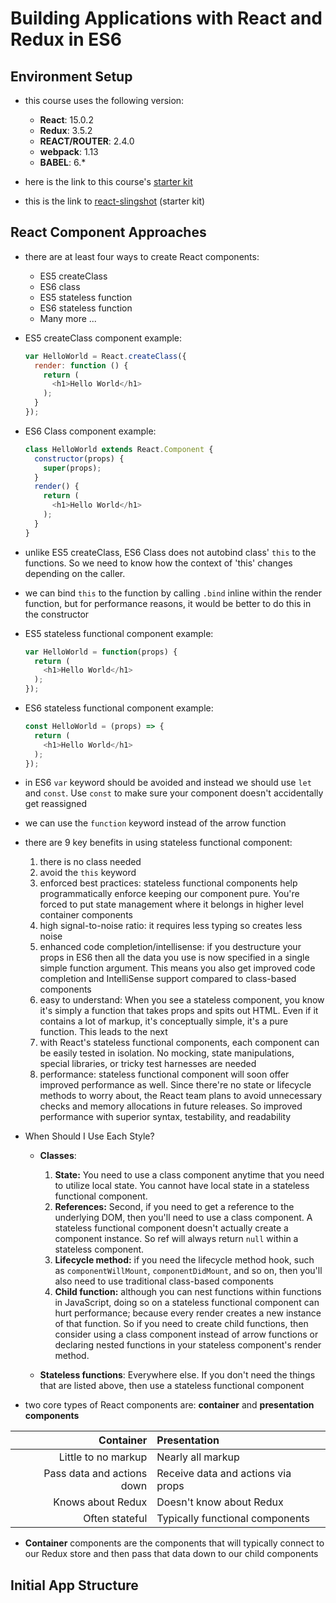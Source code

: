 # Building Applications with React and Redux in ES6

## Environment Setup

* this course uses the following version:
  * **React**: 15.0.2
  * **Redux**: 3.5.2
  * **REACT/ROUTER**: 2.4.0
  * **webpack**: 1.13
  * **BABEL**: 6.*

* here is the link to this course's [starter kit](https://github.com/coryhouse/pluralsight-redux-starter)

* this is the link to [react-slingshot](https://github.com/coryhouse/react-slingshot) (starter kit)

## React Component Approaches

* there are at least four ways to create React components:
  * ES5 createClass
  * ES6 class
  * ES5 stateless function
  * ES6 stateless function
  * Many more ...

* ES5 createClass component example:

  ```javascript
  var HelloWorld = React.createClass({
    render: function () {
      return (
        <h1>Hello World</h1>
      );
    }
  });
  ```

* ES6 Class component example:

  ```javascript
  class HelloWorld extends React.Component {
    constructor(props) {
      super(props);
    }
    render() {
      return (
        <h1>Hello World</h1>
      );
    }
  }
  ```

* unlike ES5 createClass, ES6 Class does not autobind class' `this` to the functions. So we need to know how the context of 'this' changes depending on the caller.

* we can bind `this` to the function by calling `.bind` inline within the render function, but for performance reasons, it would be better to do this in the constructor

* ES5 stateless functional component example:

  ```javascript
  var HelloWorld = function(props) {
    return (
      <h1>Hello World</h1>
    );
  });
  ```

* ES6 stateless functional component example:

  ```javascript
  const HelloWorld = (props) => {
    return (
      <h1>Hello World</h1>
    );
  });
  ```

* in ES6 `var` keyword should be avoided and instead we should use `let` and `const`. Use `const` to make sure your component doesn't accidentally get reassigned

* we can use the `function` keyword instead of the arrow function

* there are 9 key benefits in using stateless functional component:
  1. there is no class needed
  1. avoid the `this` keyword
  1. enforced best practices: stateless functional components help programmatically enforce keeping our component pure. You're forced to put state management where it belongs in higher level container components
  1. high signal-to-noise ratio: it requires less typing so creates less noise
  1. enhanced code completion/intellisense: if you destructure your props in ES6 then all the data you use is now specified in a single simple function argument. This means you also get improved code completion and IntelliSense support compared to class-based components
  1. easy to understand: When you see a stateless component, you know it's simply a function that takes props and spits out HTML. Even if it contains a lot of markup, it's conceptually simple, it's a pure function. This leads to the next 
  1. with React's stateless functional components, each component can be easily tested in isolation. No mocking, state manipulations, special libraries, or tricky test harnesses are needed
  1. performance: stateless functional component will soon offer improved performance as well. Since there're no state or lifecycle methods to worry about, the React team plans to avoid unnecessary checks and memory allocations in future releases. So improved performance with superior syntax, testability, and readability

* When Should I Use Each Style?

  * **Classes**:
    1. **State:** You need to use a class component anytime that you need to utilize local state. You cannot have local state in a stateless functional component.
    1. **References:** Second, if you need to get a reference to the underlying DOM, then you'll need to use a class component. A stateless functional component doesn't actually create a component instance. So ref will always return `null` within a stateless component.
    1. **Lifecycle method:** if you need the lifecycle method hook, such as `componentWillMount`, `componentDidMount`, and so on, then you'll also need to use traditional class-based components
    1. **Child function:** although you can nest functions within functions in JavaScript, doing so on a stateless functional component can hurt performance; because every render creates a new instance of that function. So if you need to create child functions, then consider using a class component instead of arrow functions or declaring nested functions in your stateless component's render method.

  * **Stateless functions**: Everywhere else. If you don't need the things that are listed above, then use a stateless functional component

* two core types of React components are: **container** and **presentation components**

<center>

|Container|Presentation|
|--------:|:-------------|
|Little to no markup|Nearly all markup|
|Pass data and actions down|Receive data and actions via props|
|Knows about Redux|Doesn't know about Redux|
|Often stateful|Typically functional components|

</center>

* **Container** components are the components that will typically connect to our Redux store and then pass that data down to our child components

## Initial App Structure



